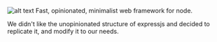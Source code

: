 ![alt text](https://imgur.com/a/odvfw "mashedjs")
Fast, opinionated, minimalist web framework for node.

We didn't like the unopinionated structure of expressjs and decided to replicate it, and modify it to our needs.

